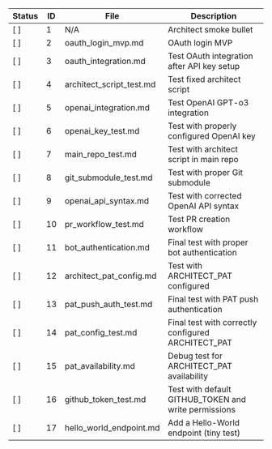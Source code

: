 <!-- ARCHITECT PROMPT: You are an AI architect. Generate a task breakdown from the planning bullets below. Return a markdown table with columns: | Status | ID | File | Description |. Use [ ] for unchecked tasks and [x] for completed ones. -->

| Status | ID  | File                      | Description                                                |
|--------|-----|---------------------------|------------------------------------------------------------|
| [ ]    | 1   | N/A                       | Architect smoke bullet                                     |
| [ ]    | 2   | oauth_login_mvp.md        | OAuth login MVP                                            |
| [ ]    | 3   | oauth_integration.md      | Test OAuth integration after API key setup                 |
| [ ]    | 4   | architect_script_test.md  | Test fixed architect script                                |
| [ ]    | 5   | openai_integration.md     | Test OpenAI GPT-o3 integration                             |
| [ ]    | 6   | openai_key_test.md        | Test with properly configured OpenAI key                   |
| [ ]    | 7   | main_repo_test.md         | Test with architect script in main repo                    |
| [ ]    | 8   | git_submodule_test.md     | Test with proper Git submodule                             |
| [ ]    | 9   | openai_api_syntax.md      | Test with corrected OpenAI API syntax                      |
| [ ]    | 10  | pr_workflow_test.md       | Test PR creation workflow                                  |
| [ ]    | 11  | bot_authentication.md     | Final test with proper bot authentication                  |
| [ ]    | 12  | architect_pat_config.md   | Test with ARCHITECT_PAT configured                         |
| [ ]    | 13  | pat_push_auth_test.md     | Final test with PAT push authentication                    |
| [ ]    | 14  | pat_config_test.md        | Final test with correctly configured ARCHITECT_PAT         |
| [ ]    | 15  | pat_availability.md       | Debug test for ARCHITECT_PAT availability                  |
| [ ]    | 16  | github_token_test.md      | Test with default GITHUB_TOKEN and write permissions       |
| [ ]    | 17  | hello_world_endpoint.md   | Add a Hello-World endpoint (tiny test)                     |- Finish umbrella PR #710: make flake-detector required & fix perf-stress gate
